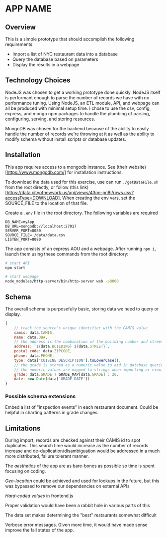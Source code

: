 # APP NAME

## Overview
This is a simple prototype that should accomplish the following requirements
- Import a list of NYC restaurant data into a database
- Query the database based on parameters
- Display the results in a webpage

## Technology Choices
NodeJS was chosen to get a working prototype done quickly.  NodeJS itself is performant enough to parse the number of records we have with no performance tuning.
Using NodeJS, an ETL module, API, and webpage can all be produced with minimal setup time.  I chose to use the csv, config, express, and mongo npm packages to handle the plumbing of parsing, configuring, serving, and storing resources.

MongoDB was chosen for the backend because of the ability to easily handle the number of records we're throwing at it as well as the ability to modify schema without install scripts or database updates.

## Installation
This app requires access to a mongodb instance.  See (their website)[https://www.mongodb.com/] for installation instructions.

To download the data used for this exercise, use can run `./getDataFile.sh` from the root directly, or follow (this link)[https://data.cityofnewyork.us/api/views/43nn-pn8j/rows.csv?accessType=DOWNLOAD].  When creating the env vars, set the SOURCE_FILE to the location of that file.

Create a `.env` file in the root directory.  The following variables are required
```
DB_NAME=myApp
DB_URL=mongodb://localhost:27017
SERVER_PORT=8080
SOURCE_FILE=./data/data.csv
LISTEN_PORT=8080
```

The app consists of an express AOU and a webpage.  After running `npm i`, launch them using these commands from the root directory:
```sh
# start API
npm start
```

```sh
# start webpage
node_modules/http-server/bin/http-server web -p8000
```

## Schema
The overall schema is purposefully basic, storing data we need to query or display.
```javascript
{
    // track the source's unique identifier with the CAMIS value
    camis: data.CAMIS,
    name: data.DBA,
    // the address is the combination of the building number and street.  This could be extended to be more accurate, but is limited for prototyping purposes
    address: `${data.BUILDING} ${data.STREET}`,
    postal_code: data.ZIPCODE,
    phone: data.PHONE,
    type: data['CUISINE DESCRIPTION'].toLowerCase(),
    // the grade is stored as a numeric value to aid in database queries.
    // the numeric values are mapped to strings when importing or viewing data
    grade: data.GRADE ? GRADE_MAP[data.GRADE] : 20,
    date: new Date(data['GRADE DATE'])
}
```

### Possible schema extensions
Embed a list of "inspection events" in each restaurant document.  Could be helpful in charting patterns in grade changes.

## Limitations
During import, records are checked against their CAMIS id to spot duplicates.  This search time would increase as the number of records increase and de-duplication/disambiguation would be addressed in a much more distributed, failure tolerant manner.

The _aesthetics_ of the app are as bare-bones as possible so time is spent focusing on coding.

_Geo-location_ could be achieved and used for lookups in the future, but this was bypassed to remove our dependencies on external APIs

_Hard-coded values_ in frontend js

Proper validation would have been a rabbit hole in various parts of this

The data set makes determining the "best" restaurants somewhat difficult

Verbose error messages.  Given more time, it would have made sense improve the fail states of the app.

